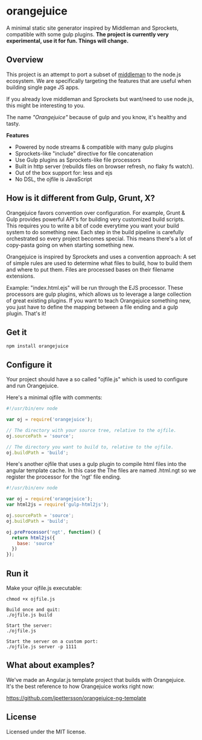 # orangejuice 

A minimal static site generator inspired by Middleman and Sprockets, compatible with some gulp plugins. **The project is currently very experimental, use it for fun. Things will change.**

## Overview
This project is an attempt to port a subset of [middleman](http://middlemanapp.com) to the node.js ecosystem.
We are specifically targeting the features that are useful when building single page JS apps. <br />

If you already love middleman and Sprockets but want/need to use node.js, this might be interesting to you.

The name *"Orangejuice"* because of gulp and you know, it's healthy and tasty.

**Features**

* Powered by node streams & compatible with many gulp plugins
* Sprockets-like "include" directive for file concatenation
* Use Gulp plugins as Sprockets-like file processors
* Built in http server (rebuilds files on browser refresh, no flaky fs watch).
* Out of the box support for: less and ejs
* No DSL, the ojfile is JavaScript

## How is it different from Gulp, Grunt, X?

Orangejuice favors convention over configuration. For example, Grunt & Gulp provides powerful API's for building very customized build scripts. This requires you to write a bit of code everytime you want your build system to do something new. Each step in the build pipeline is carefully orchestrated so every project becomes special. This means there's a lot of copy-pasta going on when starting something new.

Orangejuice is inspired by Sprockets and uses a convention approach: A set of simple rules are used to determine what files to build, how to build them and where to put them. Files are processed bases on their filename extensions. 

Example: "index.html.ejs" will be run through the EJS processor. These processors are gulp plugins, which allows us to leverage a large collection of great existing plugins. If you want to teach Orangejuice something new, you just have to define the mapping between a file ending and a gulp plugin. That's it!

## Get it
```
npm install orangejuice
```

## Configure it
Your project should have a so called "ojfile.js" which is used to configure and run Orangejuice.

Here's a minimal ojfile with comments:

```JavaScript
#!/usr/bin/env node

var oj = require('orangejuice');

// The directory with your source tree, relative to the ojfile.
oj.sourcePath = 'source';

// The directory you want to build to, relative to the ojfile.
oj.buildPath = 'build';
```

Here's another ojfile that uses a gulp plugin to compile html files into the angular template cache. In this case the The files are named .html.ngt so we register the processor for the 'ngt' file ending.

```JavaScript
#!/usr/bin/env node

var oj = require('orangejuice');
var html2js = require('gulp-html2js');

oj.sourcePath = 'source';
oj.buildPath = 'build';

oj.preProcessor('ngt', function() {
  return html2js({
    base: 'source'
  })
});
```

## Run it

Make your ojfile.js executable:
```
chmod +x ojfile.js
```

```
Build once and quit:
./ojfile.js build

Start the server: 
./ojfile.js

Start the server on a custom port:
./ojfile.js server -p 1111
```

## What about examples?

We've made an Angular.js template project that builds with Orangejuice.<br />
It's the best reference to how Orangejuice works right now:

https://github.com/jpettersson/orangejuice-ng-template

## License
Licensed under the MIT license.

